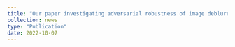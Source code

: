 ```yaml
---
title: "Our paper investigating adversarial robustness of image deblurring networks is accepted at ICIP 2022 [preprint](https://arxiv.org/abs/2210.02502)"
collection: news
type: "Publication"
date: 2022-10-07
---
```

